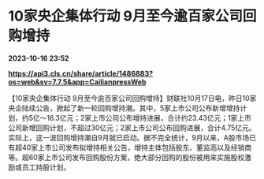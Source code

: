 # 10家央企集体行动 9月至今逾百家公司回购增持

**2023-10-16 23:52**

**https://api3.cls.cn/share/article/1486883?os=web&sv=7.7.5&app=CailianpressWeb**

【10家央企集体行动 9月至今逾百家公司回购增持】财联社10月17日电，昨日10家央企陆续公告，掀起了新一轮回购增持潮。其中，5家上市公司公布新增增持计划，约5亿～16.3亿元；2家上市公司公布增持进展，合计约23.43亿元；1家上市公司新增回购计划，不超过30亿元；2家上市公司公布回购进展，合计4.75亿元。实际上，这一波回购增持潮自9月就已启动。据不完全统计，9月以来，A股市场已有超40家上市公司发布拟增持相关公告，增持主体包括股东、董监高以及经销商等。超60家上市公司发布回购股份方案，绝大部分回购的股份被用来实施股权激励或员工持股计划。